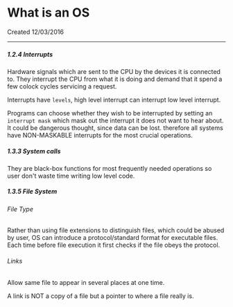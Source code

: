 # What is an OS
Created 12/03/2016

---

##### 1.2.4 Interrupts

Hardware signals which are sent to the CPU by the devices it is connected to. They interrupt the CPU from what it is doing and demand that it spend a few colock cycles servicing a request.

Interrupts have `levels`, high level interrupt can interrupt low level interrupt.

Programs can choose whether they wish to be interrupted by setting an `interrupt mask` which mask out the interrupt it does not want to hear about. It could be dangerous thought, since data can be lost. therefore all systems have NON-MASKABLE interrupts for the most crucial operations.

##### 1.3.3 System calls

They are black-box functions for most frequently needed operations so user don't waste time writing low level code.

##### 1.3.5 File System

###### File Type

Rather than using file extensions to distinguish files, which could be abused by user, OS can introduce a protocol/standard format for executable files. Each time before file execution it first checks if the file obeys the protocol.

###### Links

Allow same file to appear in several places at one time. 

A link is NOT a copy of a file but a pointer to where a file really is.




























